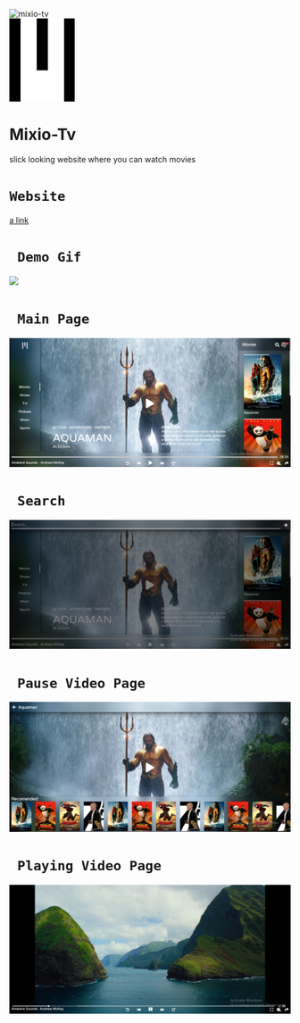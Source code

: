 ![mixio-tv](https://img.shields.io/github/license/sairash/Patra)<br/>
<img src="image/logo/mixio/mixio_4.png"><br/>
# Mixio-Tv
 slick looking website where you can watch movies
 
 # `Website`
 
[a link](sairash.github.io/mixio-tv)
 
# ` Demo Gif`
<img src="screenshots/Demo Mixio-tv.gif"><br/>


# ` Main Page`
<img src="screenshots/main page.PNG"><br/>

# ` Search`
<img src="screenshots/search movies.PNG"><br/>

# ` Pause Video Page`
<img src="screenshots/paused or just about to play page.PNG"><br/>


# ` Playing Video Page`
<img src="screenshots/playing Video.PNG"><br/>

